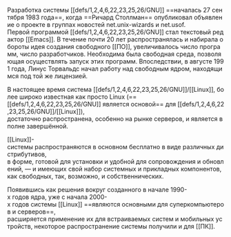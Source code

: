 Разработка системы [[defs/1,2,4,6,22,23,25,26/GNU]] ==началась 27 сентября 1983 года==, когда ==Ричард Столлман== опубликовал объявление о проекте в группах новостей net.unix-wizards и net.usof. 
Первой программой [[defs/1,2,4,6,22,23,25,26/GNU]] стал текстовый редактор [[Emacs]]. В течение почти 20 лет распространялась и набирала обороты идея создания свободного [[ПО]], увеличивалось число программ, число разработчиков. Необходима была свободная среда, позволяющая осуществлять запуск этих программ. Впоследствии, в августе 1991 года, Линус Торвальдс начал работу над свободным ядром, находящимся под той же лицензией.

В настоящее время система [[defs/1,2,4,6,22,23,25,26/GNU]]/[[Linux]], более широко известная как просто Linux (==[[defs/1,2,4,6,22,23,25,26/GNU]] является основой== для [[defs/1,2,4,6,22,23,25,26/GNU]]/[[Linux]]), 
достаточно распространена, особенно на рынке серверов, и является вполне завершённой.

[[Linux]]-системы распространяются в основном бесплатно в виде различных дистрибутивов,
в форме, готовой для установки и удобной для сопровождения и обновлений, — и имеющих свой набор системных и прикладных компонентов, как свободных, так, возможно, и собственнических.

Появившись как решения вокруг созданного в начале 1990-х годов ядра, уже с начала 2000-х годов системы [[Linux]] ==являются основными для суперкомпьютеров и серверов==, 
расширяется применение их для встраиваемых систем и мобильных устройств, некоторое распространение системы получили и для [[ПК]].